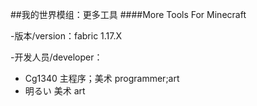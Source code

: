##我的世界模组：更多工具 
####More Tools For Minecraft

-版本/version：fabric 1.17.X

-开发人员/developer：
- Cg1340 主程序；美术 programmer;art
- 明るい 美术 art


